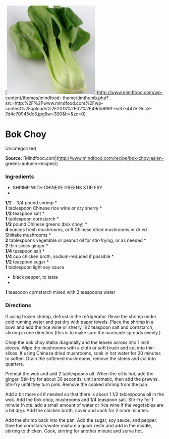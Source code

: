 ﻿

[![](./images/e9428530-41b1-48b0-827d-af28cec1a0d6.jpg)](http://www.mindfood.com/wp-
content/themes/mindfood-
theme/timthumb.php?src=http:%2F%2Fwww.mindfood.com%2Fwp-
content%2Fuploads%2F2013%2F02%2F49dd899f-ea37-447e-9cc3-7d4c70945dc3.jpg&w=300&h=&zc=0)

#  Bok Choy

Uncategorized

  
**Source:** [Mindfood.com](http://www.mindfood.com/recipe/bok-choy-asian-
greens-autumn-recipes/)

###  Ingredients

  * SHRIMP WITH CHINESE GREENS STIR FRY
  *   
**1/2** – 3/4 pound shrimp
  *   
**1** tablespoon Chinese rice wine or dry sherry
  *   
**1/2** teaspoon salt
  *   
**1** tablespoon cornstarch
  *   
**1/2** pound Chinese greens (bok choy)
  *   
**4** ounces fresh mushrooms, or 6 Chinese dried mushrooms or dried Shiitake mushrooms
  *   
**2** tablespoons vegetable or peanut oil for stir-frying, or as needed
  *   
**2** thin slices ginger
  *   
**1/4** teaspoon salt
  *   
**1/4** cup chicken broth, sodium-reduced if possible
  *   
**1/2** teaspoon sugar
  *   
**1** tablespoon light soy sauce
  * black pepper, to taste
  *   
**1** teaspoon cornstarch mixed with 2 teaspoons water

###  Directions

If using frozen shrimp, defrost in the refrigerator. Rinse the shrimp under
cold running water and pat dry with paper towels. Place the shrimp in a bowl
and add the rice wine or sherry, 1/2 teaspoon salt and cornstarch, stirring in
one direction (this is to make sure the marinade spreads evenly.)

Chop the bok choy stalks diagonally and the leaves across into 1 inch pieces.
Wipe the mushrooms with a cloth or soft brush and cut into thin slices. If
using Chinese dried mushrooms, soak in hot water for 20 minutes to soften.
Drain the softened mushrooms, remove the stems and cut into quarters.

Preheat the wok and add 2 tablespoons oil. When the oil is hot, add the
ginger. Stir-fry for about 30 seconds, until aromatic, then add the prawns.
Stir-fry until they turn pink. Remove the cooked shrimp from the pan.

Add a bit more oil if needed so that there is about 1 1/2 tablespoons oil in
the wok. Add the bok choy, mushrooms and 1/4 teaspoon salt. Stir-fry for 1
minute (Note: add a small amount of water or rice wine if the vegetables are a
bit dry). Add the chicken broth, cover and cook for 2 more minutes.

Add the shrimp back into the pan. Add the sugar, soy sauce, and pepper. Give
the cornstarch/water mixture a quick restir and add in the middle, stirring to
thicken. Cook, stirring for another minute and serve hot.

